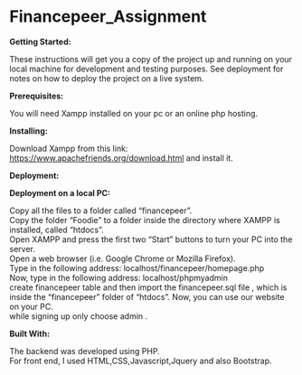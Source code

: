 # Financepeer_Assignment

<b> Getting Started:</b>

These instructions will get you a copy of the project up and running on your local machine for development and testing purposes. See deployment for notes on how to deploy the project on a live system.

<b>Prerequisites:</b>

You will need Xampp installed on your pc or an online php hosting.

<b>Installing:</b>

Download Xampp from this link: https://www.apachefriends.org/download.html and install it.

<b>Deployment:</b>

<b>Deployment on a local PC:</b>

Copy all the files to a folder called “financepeer”.<br>
Copy the folder “Foodie” to a folder inside the directory where XAMPP is installed, called “htdocs”.<br>
Open XAMPP and press the first two “Start” buttons to turn your PC into the server.<br>
Open a web browser (i.e. Google Chrome or Mozilla Firefox).<br>
Type in the following address: localhost/financepeer/homepage.php<br>
Now, type in the following address: localhost/phpmyadmin<br>
create financepeer table and then import the financepeer.sql file , which is inside the “financepeer” folder of “htdocs”. Now, you can use our website on your PC.<br>
while signing up only choose admin .<br>


<b>Built With:</b>

The backend was developed using PHP.<br>
 For front end, I used HTML,CSS,Javascript,Jquery and also Bootstrap.
